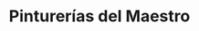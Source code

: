 ---
title: "Pinturerías del Maestro"
url: /ciudad-autonoma-de-buenos-aires/pinturerias-del-maestro/
shop: pintura
---